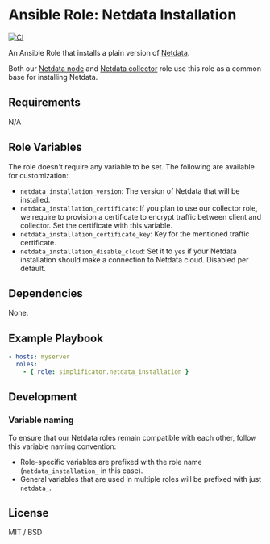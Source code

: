 # Ansible Role: Netdata Installation

[![CI](https://github.com/simplificator/ansible-role-netdata_installation/workflows/CI/badge.svg?event=push)](https://github.com/simplificator/ansible-role-netdata_installation/actions?query=workflow%3ACI)

An Ansible Role that installs a plain version of [Netdata](https://www.netdata.cloud/).

Both our [Netdata node](https://github.com/simplificator/ansible-role-netdata_node) and [Netdata collector](https://github.com/simplificator/ansible-role-netdata_collector) role use this role as a common base for installing Netdata.

## Requirements

N/A

## Role Variables

The role doesn't require any variable to be set. The following are available for customization:

* `netdata_installation_version`: The version of Netdata that will be installed.
* `netdata_installation_certificate`: If you plan to use our collector role, we require to provision a certificate to encrypt traffic between client and collector. Set the certificate with this variable.
* `netdata_installation_certificate_key`: Key for the mentioned traffic certificate.
* `netdata_installation_disable_cloud`: Set it to `yes` if your Netdata installation should make a connection to Netdata cloud. Disabled per default.

## Dependencies

None.

## Example Playbook

```yaml
- hosts: myserver
  roles:
    - { role: simplificator.netdata_installation }
```

## Development

### Variable naming

To ensure that our Netdata roles remain compatible with each other, follow this variable naming convention:

* Role-specific variables are prefixed with the role name (`netdata_installation_` in this case).
* General variables that are used in multiple roles will be prefixed with just `netdata_`.

## License

MIT / BSD

